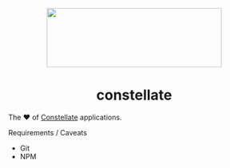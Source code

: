 <p align="center">
  <img src="https://cdn.rawgit.com/constellators/constellate/8e303aad/assets/logo-full.png" width="350" height="119" />
</p>

<h1 align="center">constellate</h1>

The ❤️ of [Constellate](https://github.com/constellators/constellate) applications.

Requirements / Caveats 
 - Git
 - NPM
